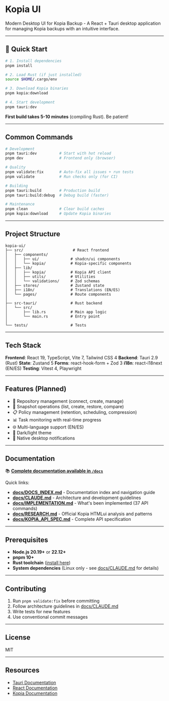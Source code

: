 # Kopia UI

Modern Desktop UI for Kopia Backup - A React + Tauri desktop application for managing Kopia backups with an intuitive interface.

---

## 🚀 Quick Start

```bash
# 1. Install dependencies
pnpm install

# 2. Load Rust (if just installed)
source $HOME/.cargo/env

# 3. Download Kopia binaries
pnpm kopia:download

# 4. Start development
pnpm tauri:dev
```

**First build takes 5-10 minutes** (compiling Rust). Be patient!

---

## Common Commands

```bash
# Development
pnpm tauri:dev          # Start with hot reload
pnpm dev                # Frontend only (browser)

# Quality
pnpm validate:fix       # Auto-fix all issues + run tests
pnpm validate           # Run checks only (for CI)

# Building
pnpm tauri:build        # Production build
pnpm tauri:build:debug  # Debug build (faster)

# Maintenance
pnpm clean              # Clear build caches
pnpm kopia:download     # Update Kopia binaries
```

---

## Project Structure

```
kopia-ui/
├── src/                      # React frontend
│   ├── components/
│   │   ├── ui/              # shadcn/ui components
│   │   └── kopia/           # Kopia-specific components
│   ├── lib/
│   │   ├── kopia/           # Kopia API client
│   │   ├── utils/           # Utilities
│   │   └── validations/     # Zod schemas
│   ├── stores/              # Zustand state
│   ├── i18n/                # Translations (EN/ES)
│   └── pages/               # Route components
│
├── src-tauri/               # Rust backend
│   └── src/
│       ├── lib.rs           # Main app logic
│       └── main.rs          # Entry point
│
└── tests/                   # Tests
```

---

## Tech Stack

**Frontend**: React 19, TypeScript, Vite 7, Tailwind CSS 4
**Backend**: Tauri 2.9 (Rust)
**State**: Zustand 5
**Forms**: react-hook-form + Zod 3
**i18n**: react-i18next (EN/ES)
**Testing**: Vitest 4, Playwright

---

## Features (Planned)

- 🔐 Repository management (connect, create, manage)
- 📸 Snapshot operations (list, create, restore, compare)
- 📋 Policy management (retention, scheduling, compression)
- 📊 Task monitoring with real-time progress
- 🌐 Multi-language support (EN/ES)
- 🎨 Dark/light theme
- 🔔 Native desktop notifications

---

## Documentation

📚 **[Complete documentation available in `/docs`](docs/)**

Quick links:

- **[docs/DOCS_INDEX.md](docs/DOCS_INDEX.md)** - Documentation index and navigation guide
- **[docs/CLAUDE.md](docs/CLAUDE.md)** - Architecture and development guidelines
- **[docs/IMPLEMENTATION.md](docs/IMPLEMENTATION.md)** - What's been implemented (37 API commands)
- **[docs/RESEARCH.md](docs/RESEARCH.md)** - Official Kopia HTMLui analysis and patterns
- **[docs/KOPIA_API_SPEC.md](docs/KOPIA_API_SPEC.md)** - Complete API specification

---

## Prerequisites

- **Node.js 20.19+** or **22.12+**
- **pnpm 10+**
- **Rust toolchain** ([install here](https://rustup.rs/))
- **System dependencies** (Linux only - see [docs/CLAUDE.md](docs/CLAUDE.md) for details)

---

## Contributing

1. Run `pnpm validate:fix` before committing
2. Follow architecture guidelines in [docs/CLAUDE.md](docs/CLAUDE.md)
3. Write tests for new features
4. Use conventional commit messages

---

## License

MIT

---

## Resources

- [Tauri Documentation](https://tauri.app/)
- [React Documentation](https://react.dev/)
- [Kopia Documentation](https://kopia.io/)

